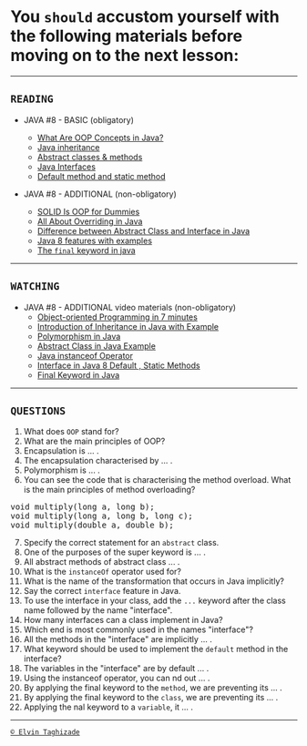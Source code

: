 # You `should` accustom yourself with the following materials before moving on to the next lesson:
---
## `READING`
- JAVA #8 - BASIC (obligatory)
    - [What Are OOP Concepts in Java?](https://stackify.com/oops-concepts-in-java/)
    - [Java inheritance](https://www.w3schools.com/java/java_inheritance.asp)
    - [Abstract classes & methods](https://idratherbewriting.com/java-abstract-methods/)
    - [Java Interfaces](http://tutorials.jenkov.com/java/interfaces.html)
    - [Default method and static method](https://beginnersbook.com/2017/10/java-8-interface-changes-default-method-and-static-method/)

- JAVA #8 - ADDITIONAL (non-obligatory)
    - [SOLID Is OOP for Dummies](https://dzone.com/articles/solid-is-oop-for-dummies)
    - [All About Overriding in Java](https://dzone.com/articles/all-about-overriding-in-java)
    - [Difference between Abstract Class and Interface in Java](https://www.geeksforgeeks.org/difference-between-abstract-class-and-interface-in-java/)
    - [Java 8 features with examples](https://www.journaldev.com/2389/java-8-features-with-examples)
    - [The `final` keyword in java](https://www.geeksforgeeks.org/final-keyword-java/)

 ---

## `WATCHING`
- JAVA #8 - ADDITIONAL video materials (non-obligatory)
    - [Object-oriented Programming in 7 minutes](https://youtu.be/pTB0EiLXUC8)
    - [Introduction of Inheritance in Java with Example](https://youtu.be/7dwBc-ZZEYg)
    - [Polymorphism in Java](https://youtu.be/AmdgVatPL9k)
    - [Abstract Class in Java Example](https://youtu.be/RcIsb9iFKH8)
    - [Java instanceof Operator](https://youtu.be/TAIPk2Uxkfs)
    - [Interface in Java 8 Default , Static Methods](https://youtu.be/4e_RsZWdiSc)
    - [Final Keyword in Java](https://youtu.be/WZgcRSWVgpQ) 
---

## `QUESTIONS`
1. What does `OOP` stand for?
2. What are the main principles of OOP?
3. Encapsulation is ... .
4. The encapsulation characterised by ... .
5. Polymorphism is ... .
6. You can see the code that is characterising the method overload. What is the main principles of method overloading? 
<pre>
void multiply(long a, long b);
void multiply(long a, long b, long c);
void multiply(double a, double b);
</pre>
7. Specify the correct statement for an `abstract` class.
8. One of the purposes of the super keyword is ... .
9. All abstract methods of abstract class ... .
10. What is the `instanceOf` operator used for?
11. What is the name of the transformation that occurs in Java implicitly?
12. Say the correct `interface` feature in Java.
13. To use the interface in your class, add the `...` keyword after the class name followed by the name "interface".
14. How many interfaces can a class implement in Java?
15. Which end is most commonly used in the names "interface"?
16. All the methods in the "interface" are implicitly ... .
17. What keyword should be used to implement the `default` method in the interface?
18. The variables in the "interface" are by default ... .
19. Using the instanceof operator, you can nd out ... .
20. By applying the final keyword to the `method`, we are preventing its ... .
21. By applying the final keyword to the `class`, we are preventing its ... .
22. Applying the nal keyword to a `variable`, it ... .

---

[`© Elvin Taghizade`](mailto:elvintaghiyev184@gmail.com)
